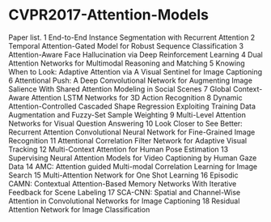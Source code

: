 # CVPR2017-Attention-Models
Paper list.
1 End-to-End Instance Segmentation with Recurrent Attention
2 Temporal Attention-Gated Model for Robust Sequence Classification
3 Attention-Aware Face Hallucination via Deep Reinforcement Learning
4 Dual Attention Networks for Multimodal Reasoning and Matching
5 Knowing When to Look: Adaptive Attention via A Visual Sentinel for Image Captioning
6 Attentional Push: A Deep Convolutional Network for Augmenting Image Salience With Shared Attention Modeling in Social Scenes
7 Global Context-Aware Attention LSTM Networks for 3D Action Recognition
8 Dynamic Attention-Controlled Cascaded Shape Regression Exploiting Training Data Augmentation and Fuzzy-Set Sample Weighting
9 Multi-Level Attention Networks for Visual Question Answering
10 Look Closer to See Better: Recurrent Attention Convolutional Neural Network for Fine-Grained Image Recognition
11 Attentional Correlation Filter Network for Adaptive Visual Tracking
12 Multi-Context Attention for Human Pose Estimation
13 Supervising Neural Attention Models for Video Captioning by Human Gaze Data
14 	AMC: Attention guided Multi-modal Correlation Learning for Image Search
15 Multi-Attention Network for One Shot Learning
16 Episodic CAMN: Contextual Attention-Based Memory Networks With Iterative Feedback for Scene Labeling
17 SCA-CNN: Spatial and Channel-Wise Attention in Convolutional Networks for Image Captioning
18 Residual Attention Network for Image Classification
